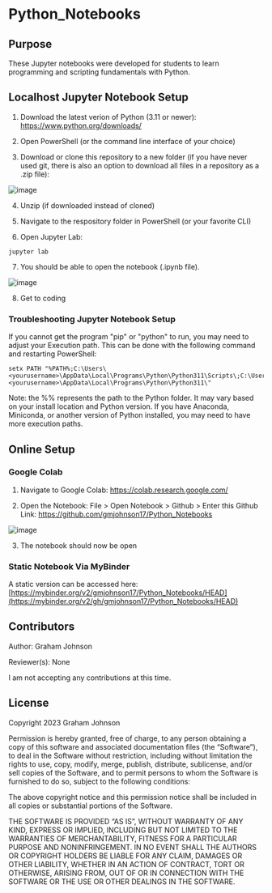# Python_Notebooks

## Purpose
These Jupyter notebooks were developed for students to learn programming and scripting fundamentals with Python. 

## Localhost Jupyter Notebook Setup

1. Download the latest verion of Python (3.11 or newer): https://www.python.org/downloads/ 

2. Open PowerShell (or the command line interface of your choice)

3. Download or clone this repository to a new folder (if you have never used git, there is also an option to download all files in a repository as a .zip file):

![image](https://github.com/gmjohnson17/PowerShell_to_Python_Exercise/assets/146036376/39fcf1e4-6caa-436d-af4c-dc8571d8762c)

4. Unzip (if downloaded instead of cloned)

5. Navigate to the respository folder in PowerShell (or your favorite CLI)

6. Open Jupyter Lab:
```
jupyter lab
```

7. You should be able to open the notebook (.ipynb file). 

![image](https://github.com/gmjohnson17/PowerShell-Lab/assets/146036376/fdbc7cc9-2b06-4663-b160-58129fdd0c3f)

8. Get to coding

### Troubleshooting Jupyter Notebook Setup

If you cannot get the program "pip" or "python" to run, you may need to adjust your Execution path. This can be done with the following command and restarting PowerShell:
```
setx PATH "%PATH%;C:\Users\<yourusername>\AppData\Local\Programs\Python\Python311\Scripts\;C:\Users\<yourusername>\AppData\Local\Programs\Python\Python311\"
```

Note: the %% represents the path to the Python folder. It may vary based on your install location and Python version. If you have Anaconda, Miniconda, or another version of Python installed, you may need to have more execution paths.

## Online Setup

### Google Colab

1. Navigate to Google Colab: https://colab.research.google.com/

2. Open the Notebook: File > Open Notebook > Github > Enter this Github Link: https://github.com/gmjohnson17/Python_Notebooks

![image](https://github.com/gmjohnson17/PowerShell_to_Python_Exercise/assets/146036376/904f66af-751d-4d95-9883-1a253ae48338)

3. The notebook should now be open

### Static Notebook Via MyBinder

A static version can be accessed here: [https://mybinder.org/v2/gmjohnson17/Python_Notebooks/HEAD](https://mybinder.org/v2/gh/gmjohnson17/Python_Notebooks/HEAD)

## Contributors
Author: Graham Johnson

Reviewer(s): None

I am not accepting any contributions at this time. 

## License 
Copyright 2023 Graham Johnson

Permission is hereby granted, free of charge, to any person obtaining a copy of this software and associated documentation files (the “Software”), to deal in the Software without restriction, including without limitation the rights to use, copy, modify, merge, publish, distribute, sublicense, and/or sell copies of the Software, and to permit persons to whom the Software is furnished to do so, subject to the following conditions:

The above copyright notice and this permission notice shall be included in all copies or substantial portions of the Software.

THE SOFTWARE IS PROVIDED “AS IS”, WITHOUT WARRANTY OF ANY KIND, EXPRESS OR IMPLIED, INCLUDING BUT NOT LIMITED TO THE WARRANTIES OF MERCHANTABILITY, FITNESS FOR A PARTICULAR PURPOSE AND NONINFRINGEMENT. IN NO EVENT SHALL THE AUTHORS OR COPYRIGHT HOLDERS BE LIABLE FOR ANY CLAIM, DAMAGES OR OTHER LIABILITY, WHETHER IN AN ACTION OF CONTRACT, TORT OR OTHERWISE, ARISING FROM, OUT OF OR IN CONNECTION WITH THE SOFTWARE OR THE USE OR OTHER DEALINGS IN THE SOFTWARE.
